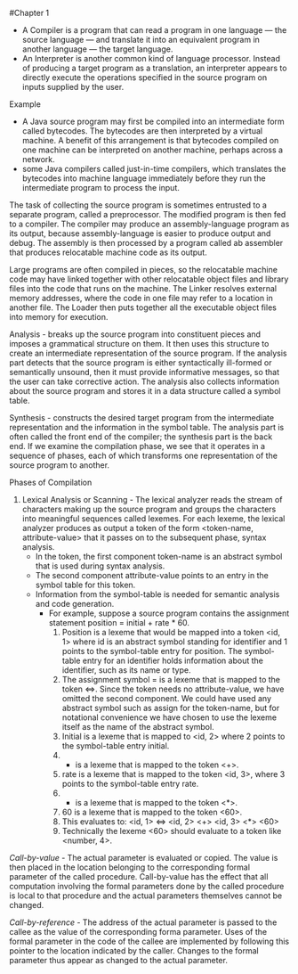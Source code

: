 #Chapter 1

* A Compiler is a program that can read a program in one language — the source language — and translate it into an equivalent program in another language — the target language. 
* An Interpreter is another common kind of language processor. Instead of producing a target program as a translation, an interpreter appears to directly execute the operations specified in the source program on inputs supplied by the user.

Example
* A Java source program may first be compiled into an intermediate form called bytecodes. The bytecodes are then interpreted by a virtual machine. A benefit of this arrangement is that bytecodes compiled on one machine can be interpreted on another machine, perhaps across a network.
* some Java compilers called just-in-time compilers, which translates the bytecodes into machine language immediately before they run the intermediate program to process the input.

The task of collecting the source program is sometimes entrusted to a separate program, called a preprocessor. The modified program is then fed to a compiler. The compiler may produce an assembly-language program as its output, because assembly-language is easier to produce output and debug. The assembly is then processed by  a program called ab assembler that produces relocatable machine code as its output.

Large programs are often compiled in pieces, so the relocatable machine code may have linked together with other relocatable object files and library files into the code that runs on the machine. The Linker resolves external memory addresses, where the code in one file may refer to a location in another file. The Loader then puts together all the executable object files into memory for execution.


Analysis - breaks up the source program into constituent pieces and imposes a grammatical structure on them. It then uses this structure to create an intermediate representation of the source program. If the analysis part detects that the source program is either syntactically ill-formed or semantically unsound, then it must provide informative messages, so that the user can take corrective action. The analysis also collects information about the source program and stores it in a data structure called a symbol table. 

Synthesis - constructs the desired target program from the intermediate representation and the information in the symbol table. The analysis part is often called the front end of the compiler; the synthesis part is the back end. If we examine the compilation phase, we see that it operates in a sequence of phases, each of which transforms one representation of the source program to another. 

Phases of Compilation
1. Lexical Analysis or Scanning - The lexical analyzer reads the stream of characters making up the source program and groups the characters into meaningful sequences called lexemes. For each lexeme, the lexical analyzer produces as output a token of the form <token-name, attribute-value> that it passes on to the subsequent phase, syntax analysis.
    * In the token, the first component token-name is an abstract symbol that is used during syntax analysis. 
    * The second component attribute-value points to an entry in the symbol table for this token. 
    * Information from the symbol-table is needed for semantic analysis and code generation.
        * For example, suppose a source program contains the assignment statement position = initial + rate * 60.
            1. Position is a lexeme that would be mapped into a token <id, 1> where id is an abstract symbol standing for identifier and 1 points to the symbol-table entry for position. The symbol-table entry for an identifier holds information about the identifier, such as its name or type.
            2. The assignment symbol = is a lexeme that is mapped to the token <=>. Since the token needs no attribute-value, we have omitted the second component. We could have used any abstract symbol such as assign for the token-name, but for notational convenience we have chosen to use the lexeme itself as the name of the abstract symbol.
            3. Initial is a lexeme that is mapped to <id, 2> where 2 points to the symbol-table entry initial.
            4. + is a lexeme that is mapped to the token <+>.
            5. rate is a lexeme that is mapped to the token <id, 3>, where 3 points to the symbol-table entry rate.
            6. * is a lexeme that is mapped to the token <*>.
            7. 60 is a lexeme that is mapped to the token <60>.
            8. This evaluates to: <id, 1> <=> <id, 2> <+> <id, 3> <*> <60>
            9. Technically the lexeme <60> should evaluate to a token like <number, 4>.
            
*Call-by-value* - The actual parameter is evaluated or copied. The value is then placed in the location belonging to the corresponding formal parameter of the called procedure. Call-by-value has the effect that all computation involving the formal parameters done by the called procedure is local to that procedure and the actual parameters themselves cannot be changed. 

*Call-by-reference* - The address of the actual parameter is passed to the callee as the value of the corresponding forma parameter. Uses of the formal parameter in the code of the callee are implemented by following this pointer to the location indicated by the caller. Changes to the formal parameter thus appear as changed to the actual parameter. 